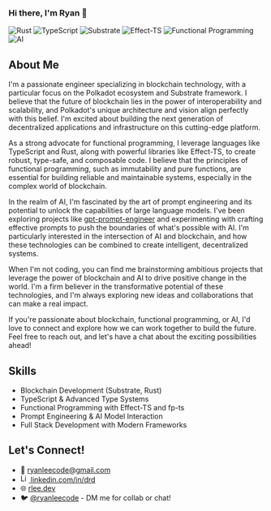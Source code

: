 ### Hi there, I'm Ryan 👋
![Rust](https://img.shields.io/badge/Rust-000000?style=for-the-badge&logo=rust&logoColor=white)
![TypeScript](https://img.shields.io/badge/TypeScript-007ACC?style=for-the-badge&logo=typescript&logoColor=white)
![Substrate](https://img.shields.io/badge/Substrate-282828?style=for-the-badge&logo=substrate&logoColor=white)
![Effect-TS](https://img.shields.io/badge/Effect--TS-3178C6?style=for-the-badge&logo=typescript&logoColor=white)
![Functional Programming](https://img.shields.io/badge/Functional_Programming-3178C6?style=for-the-badge&logo=haskell&logoColor=white)
![AI](https://img.shields.io/badge/Artificial_Intelligence-FF6F00?style=for-the-badge&logo=tensorflow&logoColor=white)

## About Me
I'm a passionate engineer specializing in blockchain technology, with a particular focus on the Polkadot ecosystem and Substrate framework. I believe that the future of blockchain lies in the power of interoperability and scalability, and Polkadot's unique architecture and vision align perfectly with this belief. I'm excited about building the next generation of decentralized applications and infrastructure on this cutting-edge platform.

As a strong advocate for functional programming, I leverage languages like TypeScript and Rust, along with powerful libraries like Effect-TS, to create robust, type-safe, and composable code. I believe that the principles of functional programming, such as immutability and pure functions, are essential for building reliable and maintainable systems, especially in the complex world of blockchain.

In the realm of AI, I'm fascinated by the art of prompt engineering and its potential to unlock the capabilities of large language models. I've been exploring projects like [gpt-prompt-engineer](https://github.com/mshumer/gpt-prompt-engineer) and experimenting with crafting effective prompts to push the boundaries of what's possible with AI. I'm particularly interested in the intersection of AI and blockchain, and how these technologies can be combined to create intelligent, decentralized systems.

When I'm not coding, you can find me brainstorming ambitious projects that leverage the power of blockchain and AI to drive positive change in the world. I'm a firm believer in the transformative potential of these technologies, and I'm always exploring new ideas and collaborations that can make a real impact.

If you're passionate about blockchain, functional programming, or AI, I'd love to connect and explore how we can work together to build the future. Feel free to reach out, and let's have a chat about the exciting possibilities ahead!

## Skills
- Blockchain Development (Substrate, Rust)
- TypeScript & Advanced Type Systems
- Functional Programming with Effect-TS and fp-ts
- Prompt Engineering & AI Model Interaction
- Full Stack Development with Modern Frameworks

<!-- ## Projects
### 🔗 SubstrateHub
A decentralized marketplace for Substrate-based blockchain services and resources. Enables discovery, collaboration, and monetization within the Polkadot ecosystem. Built with Substrate, Rust, and TypeScript.

### 🧠 PolkaPrompt
An AI-powered assistant for generating and optimizing Substrate runtime code. Leverages advanced prompt engineering techniques to streamline blockchain development. Built with Rust, TypeScript, and cutting-edge AI libraries.

### 🚀 EffectiveChain
A type-safe, composable framework for building decentralized applications on Substrate. Combines the power of functional programming (Effect-TS) with the robustness of Rust and Substrate. Enables efficient and secure dApp development. -->

## Let's Connect!
- 📧 [ryanleecode@gmail.com](mailto:ryanleecode@gmail.com)
- [<img src="https://www.linkedin.com/favicon.ico" alt="LinkedIn logo" width="16" height="16"> linkedin.com/in/drd](https://www.linkedin.com/in/drd)
- 🌐 [rlee.dev](https://rlee.dev/)
- 🐦 [@ryanleecode](https://twitter.com/ryanleecode) - DM me for collab or chat!
